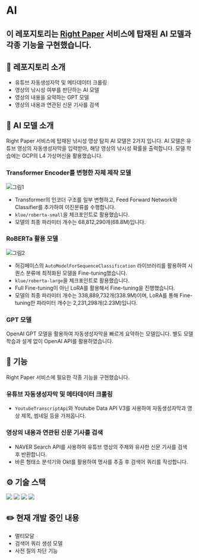 # AI 
이 레포지토리는 [Right Paper](https://right-paper.vercel.app/) 서비스에 탑재된 AI 모델과 각종 기능을 구현했습니다.
---


## 🌟 레포지토리 소개
- 유튜브 자동생성자막 및 메타데이터 크롤링
- 영상의 낚시성 여부를 판단하는 AI 모델
- 영상의 내용을 요약하는 GPT 모델
- 영상의 내용과 연관된 신문 기사를 검색

## 🤖 AI 모델 소개
Right Paper 서비스에 탑재된 낚시성 영상 탐지 AI 모델은 2가지 입니다.
AI 모델은 유튜브 영상의 자동생성자막을 입력받아, 해당 영상의 낚시성 확률을 출력합니다.
모델 학습에는 GCP의 L4 가상머신을 활용했습니다.

### Transformer Encoder를 변형한 자체 제작 모델
![그림1](https://github.com/user-attachments/assets/dc04b8db-2ac5-4633-bbe1-9179daf4c768)
- Transformer의 인코더 구조를 일부 변형하고, Feed Forward Network와 Classifier를 추가하여 이진분류를 수행합니다.
- ```klue/roberta-small```을 체크포인트로 활용했습니다.
- 모델의 최종 파라미터 개수는 68,812,290개(68.8M)입니다.

### RoBERTa 활용 모델
![그림2](https://github.com/user-attachments/assets/becf07b7-f154-4971-85c1-69f34358bc43)
- 허깅페이스의 ```AutoModelForSequenceClassification``` 라이브러리를 활용하여 시퀀스 분류에 최적화된 모델을 Fine-tuning했습니다.
- ```klue/roberta-large```을 체크포인트로 활용했습니다.
- Full Fine-tuning이 아닌 LoRA를 활용해서 Fine-tuning을 진행했습니다.
- 모델의 최종 파라미터 개수는 338,889,732개(338.9M)이며, LoRA를 통해 Fine-tuning한 파라미터 개수는 2,231,298개(2.23M)입니다.

### GPT 모델
OpenAI GPT 모델을 활용하여 자동생성자막을 빠르게 요약하는 모델입니다.
별도 모델 학습과 설계 없이 OpenAI API를 활용하였습니다.

## 📠 기능
Right Paper 서비스에 필요한 각종 기능을 구현했습니다.

### 유튜브 자동생성자막 및 메타데이터 크롤링
- ```YoutubeTranscriptApi```와 Youtube Data API V3를 사용하여 자동생성자막과 영상 제목, 썸네일 등을 가져옵니다.

### 영상의 내용과 연관된 신문 기사를 검색
- NAVER Search API를 사용하여 유튜브 영상의 주제와 유사한 신문 기사를 검색 후 반환합니다.
- 바른 형태소 분석기와 Okt를 활용하여 명사를 추출 후 검색어 쿼리를 작성합니다.

## ⚙️ 기술 스택
<img src="https://img.shields.io/badge/Python-3776AB?style=for-the-badge&logo=Python&logoColor=white"> <img src="https://img.shields.io/badge/jupyter-F37626?style=for-the-badge&logo=jupyter&logoColor=white"> <img src="https://img.shields.io/badge/PyTorch-EE4C2C?style=for-the-badge&logo=PyTorch&logoColor=white"> <img src="https://img.shields.io/badge/googlecloud-F9AB00?style=for-the-badge&logo=googlecloud&logoColor=white"> 

## ✏️ 현재 개발 중인 내용
- 멀티모달
- 검색어 쿼리 생성 모델
- 사전 질의 차단 기능





